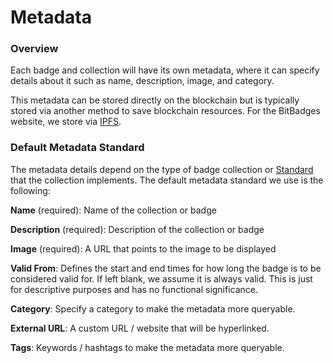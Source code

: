 # Metadata

### Overview

Each badge and collection will have its own metadata, where it can specify details about it such as name, description, image, and category.&#x20;

This metadata can be stored directly on the blockchain but is typically stored via another method to save blockchain resources. For the BitBadges website, we store via [IPFS](https://ipfs.tech/).

### **Default Metadata Standard**

The metadata details depend on the type of badge collection or [Standard](../../for-developers/need-to-know/standards.md) that the collection implements. The default metadata standard we use is the following:

**Name** (required): Name of the collection or badge

**Description** (required): Description of the collection or badge

**Image** (required): A URL that points to the image to be displayed

**Valid From**: Defines the start and end times for how long the badge is to be considered valid for. If left blank, we assume it is always valid. This is just for descriptive purposes and has no functional significance.

**Category**: Specify a category to make the metadata more queryable.

**External URL**: A custom URL / website that will be hyperlinked.

**Tags**: Keywords / hashtags to make the metadata more queryable.

